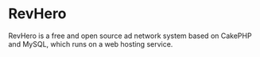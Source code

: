 RevHero
=======

RevHero is a free and open source ad network system based on CakePHP and MySQL, which runs on a web hosting service.
